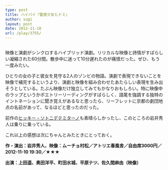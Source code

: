 ```yaml
---
type: post
title: ハイバイ『霊感少女ヒドミ』
author: sugi
layout: post
date: 2012-11-10
url: /play/3755/
---
```

<img src="http://i2.wp.com/asharpminor.com/wp-content/uploads/2012/11/hidomi.jpg?resize=170%2C240" alt="" title="hidomi" class="alignleft wp-image-3756" data-recalc-dims="1" />

映像と演劇がシンクロするハイブリッド演劇。リリカルな映像と詩情がすばらしい凝縮された60分間。散歩中に迷って10分遅れたのが痛恨だった。ぜひ、もう一度みたい。

ひとりの女の子と彼女を見守る2人のゾンビの物語。演劇で表現できないことを映像で補完するというより、演劇と映像を組み合わせたあたらしい表現を生み出そうとしている。たぶん映像だけ独立してみてもかなりおもしろい。特に映像中のラップというかポエトリーリーディングがすばらしく、語尾を強調する独特のイントネーションに聞き覚えがあるなと思ったら、リーフレットに京都の劇団地点の名前があって、なるほどと思ったのだった。

前作の<a href="http://asharpminor.com/play-hikky" onclick="_gaq.push(['_trackEvent', 'outbound-article', 'http://asharpminor.com/play-hikky', 'ヒッキー・ソトニデテミターノ']);" title="パルコプロデュース『ヒッキー・ソトニデテミターノ』">ヒッキー・ソトニデテミターノ</a>も素晴らしかったし、このところの岩井秀人は乗りに乗っている。

これ以上の感想は次にちゃんとみたときにとっておく。

**作・演出：岩井秀人、映像：ムーチョ村松／アトリエ春風舎／自由席3000円／2012-11-10 19:30／★★★**

**出演：上田遥、奥田洋平、町田水城、平原テツ、佐久間麻由（映像）**
